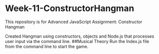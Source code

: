 # Week-11-ConstructorHangman
This repository is for Advanced JavaScript Assignment: Constructor Hangman

Created Hangman using constructors, objects and Node.js that processes user input via the command line.
##Musical Theory
Run the Index.js file from the command line to start the game.
